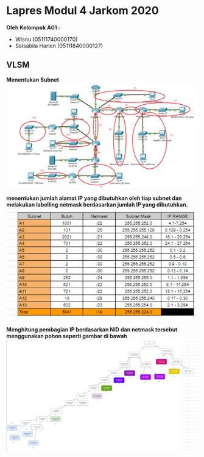 #  Lapres Modul 4 Jarkom 2020

**Oleh Kelompok A01 :**
- Wisnu (05111740000170)
- Salsabila Harlen (05111840000127)

## VLSM
**Menentukan Subnet**
![Alt Text](/img/Subnet.png)

**menentukan jumlah alamat IP yang dibutuhkan oleh tiap subnet dan melakukan labelling netmask berdasarkan jumlah IP yang dibutuhkan.**
![Alt Text](/img/hasilsubnetting.png)

**Menghitung pembagian IP berdasarkan NID dan netmask tersebut menggunakan pohon seperti gambar di bawah**
![Alt Text](/img/treevlsm.png)
